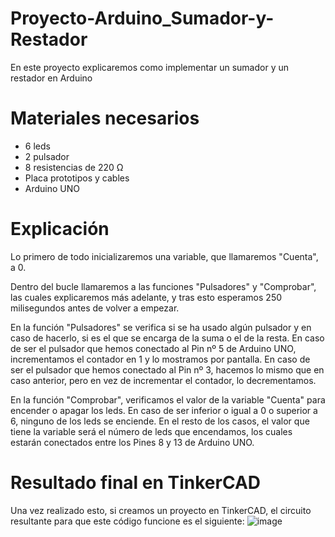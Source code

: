 # Proyecto-Arduino_Sumador-y-Restador
En este proyecto explicaremos como implementar un sumador y un restador en Arduino

# Materiales necesarios
- 6 leds
- 2 pulsador
- 8 resistencias de 220 Ω
- Placa prototipos y cables
- Arduino UNO

# Explicación
Lo primero de todo inicializaremos una variable, que llamaremos "Cuenta", a 0.

Dentro del bucle llamaremos a las funciones "Pulsadores" y "Comprobar", las cuales explicaremos más adelante, y tras esto esperamos 250 milisegundos antes de volver a empezar.

En la función "Pulsadores" se verifica si se ha usado algún pulsador y en caso de hacerlo, si es el que se encarga de la suma o el de la resta.
En caso de ser el pulsador que hemos conectado al Pin nº 5 de Arduino UNO, incrementamos el contador en 1 y lo mostramos por pantalla.
En caso de ser el pulsador que hemos conectado al Pin nº 3, hacemos lo mismo que en caso anterior, pero en vez de incrementar el contador, lo decrementamos.

En la función "Comprobar", verificamos el valor de la variable "Cuenta" para encender o apagar los leds. En caso de ser inferior o igual a 0 o superior a 6, ninguno de los leds se enciende.
En el resto de los casos, el valor que tiene la variable será el número de leds que encendamos, los cuales estarán conectados entre los Pines 8 y 13 de Arduino UNO.

# Resultado final en TinkerCAD
Una vez realizado esto, si creamos un proyecto en TinkerCAD, el circuito resultante para que este código funcione es el siguiente:
![image](https://github.com/user-attachments/assets/28be028b-5960-4fdd-b6dc-4e3be4b0f69b)
